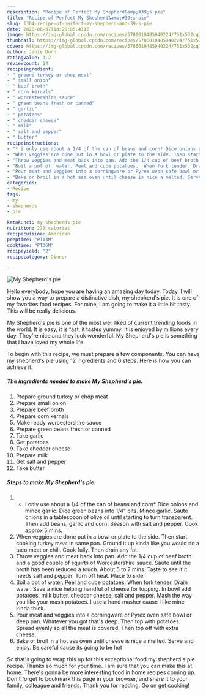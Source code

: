 ```yaml
---
description: "Recipe of Perfect My Shepherd&amp;#39;s pie"
title: "Recipe of Perfect My Shepherd&amp;#39;s pie"
slug: 1304-recipe-of-perfect-my-shepherd-and-39-s-pie
date: 2020-08-07T10:26:05.411Z
image: https://img-global.cpcdn.com/recipes/5780010485940224/751x532cq70/my-shepherds-pie-recipe-main-photo.jpg
thumbnail: https://img-global.cpcdn.com/recipes/5780010485940224/751x532cq70/my-shepherds-pie-recipe-main-photo.jpg
cover: https://img-global.cpcdn.com/recipes/5780010485940224/751x532cq70/my-shepherds-pie-recipe-main-photo.jpg
author: Janie Dunn
ratingvalue: 3.2
reviewcount: 14
recipeingredient:
- " ground turkey or chop meat"
- " small onion"
- " beef broth"
- " corn kernals"
- " worcestershire sauce"
- " green beans fresh or canned"
- " garlic"
- " potatoes"
- " cheddar cheese"
- " milk"
- " salt and pepper"
- " butter"
recipeinstructions:
- "* i only use about a 1/4 of the can of beans and corn* Dice onions and mince garlic. Dice green beans into 1/4&#34; bits. Mince garlic.  Saute onions in a tablespoon of olive oil until starting to turn transparent. Then add beans, garlic and corn. Season with salt and pepper.  Cook approx 5 mins."
- "When veggies are done put in a bowl or plate to the side. Then start cooking turkey meat in same pan. Ground it up kinda like you would do a taco meat or chili. Cook fully. Then drain any fat."
- "Throw veggies and meat back into pan. Add the 1/4 cup of beef broth and a good couple of squirts of Worcestershire sauce.  Saute until the broth has been reduced a touch. About 5 to 7 mins. Taste to see if it needs salt and pepper. Turn off heat. Place to side."
- "Boil a pot of  water. Peel and cube potatoes.  When fork tender. Drain water.  Save a nice helping handful of cheese for topping.  In bowl add potatoes, milk butter, cheddar cheese, salt and pepper.  Mash the way you like your mash potatoes.  I use a hand masher cause I like mine kinda thick."
- "Pour meat and veggies into a corningware or Pyrex oven safe bowl or deep pan. Whatever you got that&#39;s deep.  Then top with potatoes.  Spread evenly so all the meat is covered.  Then top off with extra cheese."
- "Bake or broil in a hot ass oven until cheese is nice a melted. Serve and enjoy. Be careful cause its going to be hot"
categories:
- Recipe
tags:
- my
- shepherds
- pie

katakunci: my shepherds pie 
nutrition: 276 calories
recipecuisine: American
preptime: "PT14M"
cooktime: "PT36M"
recipeyield: "2"
recipecategory: Dinner

---
```



![My Shepherd&#39;s pie](https://img-global.cpcdn.com/recipes/5780010485940224/751x532cq70/my-shepherds-pie-recipe-main-photo.jpg)

Hello everybody, hope you are having an amazing day today. Today, I will show you a way to prepare a distinctive dish, my shepherd&#39;s pie. It is one of my favorites food recipes. For mine, I am going to make it a little bit tasty. This will be really delicious.



My Shepherd&#39;s pie is one of the most well liked of current trending foods in the world. It is easy, it is fast, it tastes yummy. It is enjoyed by millions every day. They're nice and they look wonderful. My Shepherd&#39;s pie is something that I have loved my whole life.


To begin with this recipe, we must prepare a few components. You can have my shepherd&#39;s pie using 12 ingredients and 6 steps. Here is how you can achieve it.

<!--inarticleads1-->

##### The ingredients needed to make My Shepherd&#39;s pie:

1. Prepare  ground turkey or chop meat
1. Prepare  small onion
1. Prepare  beef broth
1. Prepare  corn kernals
1. Make ready  worcestershire sauce
1. Prepare  green beans fresh or canned
1. Take  garlic
1. Get  potatoes
1. Take  cheddar cheese
1. Prepare  milk
1. Get  salt and pepper
1. Take  butter




<!--inarticleads2-->

##### Steps to make My Shepherd&#39;s pie:

1. * i only use about a 1/4 of the can of beans and corn* Dice onions and mince garlic. Dice green beans into 1/4&#34; bits. Mince garlic.  Saute onions in a tablespoon of olive oil until starting to turn transparent. Then add beans, garlic and corn. Season with salt and pepper.  Cook approx 5 mins.
1. When veggies are done put in a bowl or plate to the side. Then start cooking turkey meat in same pan. Ground it up kinda like you would do a taco meat or chili. Cook fully. Then drain any fat.
1. Throw veggies and meat back into pan. Add the 1/4 cup of beef broth and a good couple of squirts of Worcestershire sauce.  Saute until the broth has been reduced a touch. About 5 to 7 mins. Taste to see if it needs salt and pepper. Turn off heat. Place to side.
1. Boil a pot of  water. Peel and cube potatoes.  When fork tender. Drain water.  Save a nice helping handful of cheese for topping.  In bowl add potatoes, milk butter, cheddar cheese, salt and pepper.  Mash the way you like your mash potatoes.  I use a hand masher cause I like mine kinda thick.
1. Pour meat and veggies into a corningware or Pyrex oven safe bowl or deep pan. Whatever you got that&#39;s deep.  Then top with potatoes.  Spread evenly so all the meat is covered.  Then top off with extra cheese.
1. Bake or broil in a hot ass oven until cheese is nice a melted. Serve and enjoy. Be careful cause its going to be hot




So that's going to wrap this up for this exceptional food my shepherd&#39;s pie recipe. Thanks so much for your time. I am sure that you can make this at home. There's gonna be more interesting food in home recipes coming up. Don't forget to bookmark this page in your browser, and share it to your family, colleague and friends. Thank you for reading. Go on get cooking!
